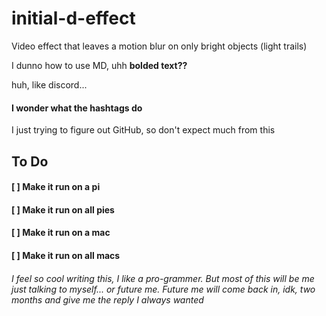 # initial-d-effect
Video effect that leaves a motion blur on only bright objects (light trails)

I dunno how to use MD, uhh
**bolded text??**

huh, like discord...

#### I wonder what the hashtags do

I just trying to figure out GitHub, so don't expect much from this

## **To Do**
#### [ ] Make it run on a pi
#### [ ] Make it run on all pies
#### [ ] Make it run on a mac
#### [ ] Make it run on all macs

###### I feel so cool writing this, I like a pro-grammer. But most of this will be me just talking to myself... or future me. Future me will come back in, idk, two months and give me the reply I always wanted
